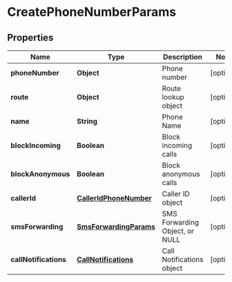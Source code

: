 
# CreatePhoneNumberParams

## Properties
Name | Type | Description | Notes
------------ | ------------- | ------------- | -------------
**phoneNumber** | **Object** | Phone number |  [optional]
**route** | **Object** | Route lookup object |  [optional]
**name** | **String** | Phone Name |  [optional]
**blockIncoming** | **Boolean** | Block incoming calls |  [optional]
**blockAnonymous** | **Boolean** | Block anonymous calls |  [optional]
**callerId** | [**CallerIdPhoneNumber**](CallerIdPhoneNumber.md) | Caller ID object |  [optional]
**smsForwarding** | [**SmsForwardingParams**](SmsForwardingParams.md) | SMS Forwarding Object, or NULL |  [optional]
**callNotifications** | [**CallNotifications**](CallNotifications.md) | Call Notifications object |  [optional]



